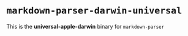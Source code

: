 # `markdown-parser-darwin-universal`

This is the **universal-apple-darwin** binary for `markdown-parser`
